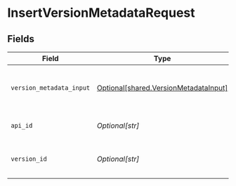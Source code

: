 # InsertVersionMetadataRequest


## Fields

| Field                                                                                    | Type                                                                                     | Required                                                                                 | Description                                                                              |
| ---------------------------------------------------------------------------------------- | ---------------------------------------------------------------------------------------- | ---------------------------------------------------------------------------------------- | ---------------------------------------------------------------------------------------- |
| `version_metadata_input`                                                                 | [Optional[shared.VersionMetadataInput]](undefined/models/shared/versionmetadatainput.md) | :heavy_check_mark:                                                                       | A JSON representation of the metadata to insert.                                         |
| `api_id`                                                                                 | *Optional[str]*                                                                          | :heavy_check_mark:                                                                       | The ID of the Api to insert metadata for.                                                |
| `version_id`                                                                             | *Optional[str]*                                                                          | :heavy_check_mark:                                                                       | The version ID of the Api to insert metadata for.                                        |